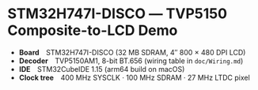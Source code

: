 # STM32H747I-DISCO ― TVP5150 Composite-to-LCD Demo

* **Board** STM32H747I-DISCO (32 MB SDRAM, 4″ 800 × 480 DPI LCD)
* **Decoder** TVP5150AM1, 8-bit BT.656 (wiring table in `doc/Wiring.md`)
* **IDE** STM32CubeIDE 1.15 (arm64 build on macOS)
* **Clock tree** 400 MHz SYSCLK · 100 MHz SDRAM · 27 MHz LTDC pixel
